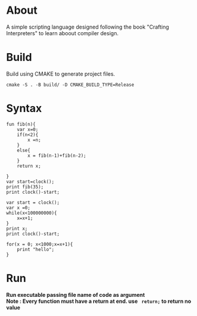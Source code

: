 # About

A simple scripting language designed following the book "Crafting Interpreters" to learn aboout compiler design.

# Build

Build using CMAKE to generate project files.

```
cmake -S . -B build/ -D CMAKE_BUILD_TYPE=Release
```

# Syntax

```
fun fib(n){
    var x=0;
    if(n<2){
        x =n;
    }
    else{
        x = fib(n-1)+fib(n-2);
    }
    return x;

}
var start=clock();
print fib(35);
print clock()-start;
```

```
var start = clock();
var x =0;
while(x<100000000){
    x=x+1;
}
print x;
print clock()-start;
```

```
for(x = 0; x<1000;x=x+1){
    print "hello";
}
```

# Run

<b>Run executable passing file name of code as argument</b> <br>
<b> Note : Every function must have a return at end.
use
` return;` to return no value
